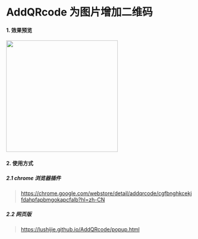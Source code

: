 # AddQRcode 为图片增加二维码

#### 1. 效果预览

<img src="https://p0.meituan.net/travelcube/9d4417bfef8e5002f209df137ab7070e423528.png" width="300">


#### 2. 使用方式
##### 2.1 chrome 浏览器插件 
  > https://chrome.google.com/webstore/detail/addqrcode/cgfbnghkcekjfdahpfapbmgokapcfalb?hl=zh-CN
  
##### 2.2 网页版  
  > https://lushijie.github.io/AddQRcode/popup.html 
